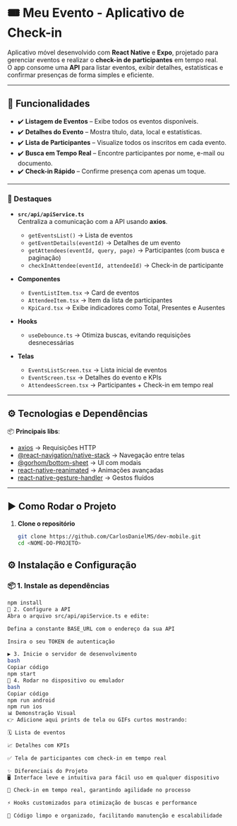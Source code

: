 # 🎟️ Meu Evento - Aplicativo de Check-in

Aplicativo móvel desenvolvido com **React Native** e **Expo**, projetado para gerenciar eventos e realizar o **check-in de participantes** em tempo real.  
O app consome uma **API** para listar eventos, exibir detalhes, estatísticas e confirmar presenças de forma simples e eficiente.

---

## 🚀 Funcionalidades

- ✔️ **Listagem de Eventos** – Exibe todos os eventos disponíveis.  
- ✔️ **Detalhes do Evento** – Mostra título, data, local e estatísticas.  
- ✔️ **Lista de Participantes** – Visualize todos os inscritos em cada evento.  
- ✔️ **Busca em Tempo Real** – Encontre participantes por nome, e-mail ou documento.  
- ✔️ **Check-in Rápido** – Confirme presença com apenas um toque.  

---


### 🔹 Destaques

- **`src/api/apiService.ts`**  
  Centraliza a comunicação com a API usando **axios**.  
  - `getEventsList()` → Lista de eventos  
  - `getEventDetails(eventId)` → Detalhes de um evento  
  - `getAttendees(eventId, query, page)` → Participantes (com busca e paginação)  
  - `checkInAttendee(eventId, attendeeId)` → Check-in de participante  

- **Componentes**  
  - `EventListItem.tsx` → Card de eventos  
  - `AttendeeItem.tsx` → Item da lista de participantes  
  - `KpiCard.tsx` → Exibe indicadores como Total, Presentes e Ausentes  

- **Hooks**  
  - `useDebounce.ts` → Otimiza buscas, evitando requisições desnecessárias  

- **Telas**  
  - `EventsListScreen.tsx` → Lista inicial de eventos  
  - `EventScreen.tsx` → Detalhes do evento e KPIs  
  - `AttendeesScreen.tsx` → Participantes + Check-in em tempo real  

---

## ⚙️ Tecnologias e Dependências

📦 **Principais libs**:

- [axios](https://axios-http.com/) → Requisições HTTP  
- [@react-navigation/native-stack](https://reactnavigation.org/) → Navegação entre telas  
- [@gorhom/bottom-sheet](https://gorhom.github.io/react-native-bottom-sheet/) → UI com modais  
- [react-native-reanimated](https://docs.swmansion.com/react-native-reanimated/) → Animações avançadas  
- [react-native-gesture-handler](https://docs.swmansion.com/react-native-gesture-handler/) → Gestos fluídos  

---

## ▶️ Como Rodar o Projeto

1. **Clone o repositório**  
   ```bash
   git clone https://github.com/CarlosDanielMS/dev-mobile.git
   cd <NOME-DO-PROJETO>

   
## ⚙️ Instalação e Configuração

### 📦 1. Instale as dependências
```bash
npm install
🔑 2. Configure a API
Abra o arquivo src/api/apiService.ts e edite:

Defina a constante BASE_URL com o endereço da sua API

Insira o seu TOKEN de autenticação

▶️ 3. Inicie o servidor de desenvolvimento
bash
Copiar código
npm start
📱 4. Rodar no dispositivo ou emulador
bash
Copiar código
npm run android
npm run ios
📊 Demonstração Visual
👉 Adicione aqui prints de tela ou GIFs curtos mostrando:

🗓️ Lista de eventos

📈 Detalhes com KPIs

✅ Tela de participantes com check-in em tempo real

✨ Diferenciais do Projeto
🖥️ Interface leve e intuitiva para fácil uso em qualquer dispositivo

🔄 Check-in em tempo real, garantindo agilidade no processo

⚡ Hooks customizados para otimização de buscas e performance

📌 Código limpo e organizado, facilitando manutenção e escalabilidade

